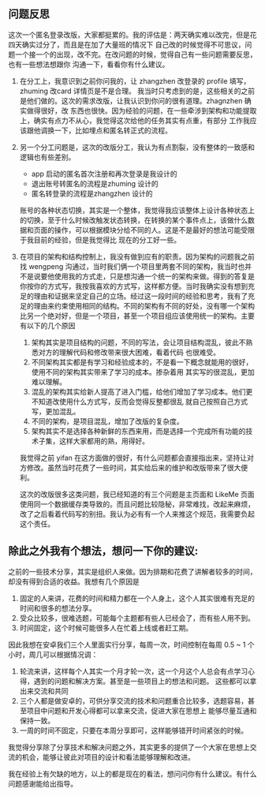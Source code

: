 ## 问题反思

这次一个匿名登录改版，大家都挺累的。我的评估是：两天确实难以改完，但是花四天确实过分了，而且是在加了大量班的情况下
自己改的时候觉得不可思议，问题一个接一个的出现，改不完。在改问题的时候，觉得自己有一些问题需要反思，也有一些想法想跟你
沟通一下，看看你有什么建议。

1. 在分工上，我意识到之前你问我的，让 zhangzhen 改登录的 profile 填写，zhuming 改card 详情页是不是合理。
我当时只考虑到的是，这些相关的之前是他们做的。这次的需求改版，让我认识到你问的很有道理。zhagnzhen 确实做得很好，改
东西也很快。因为经验的问题，在一些牵涉到架构和功能提取上，确实有点力不从心，我觉得这次给他的任务其实有点重，有部分
工作我应该跟他调换一下，比如埋点和匿名转正式的流程。

2. 另一个分工问题是，这次的改版分工，我认为有点割裂，没有整体的一致感和逻辑也有些差别。

    - app 启动的匿名首次注册和再次登录是我设计的
    - 退出账号转匿名的流程是zhuming 设计的
    - 匿名转登录的流程是zhangzhen 设计的

    账号的各种状态切换，其实是一个整体，我觉得我应该整体上设计各种状态上的切换，至于什么时候改触发状态转换，在转换的某个事件点上，该做什么数据和页面的操作，可以根据模块分给不同的人。这是不是最好的想法可能受限于我目前的经验，但是我觉得比
现在的分工好一些。

3. 在项目的架构和结构控制上，我没有做到应有的职责。因为架构的问题我之前找 wengpeng 沟通过，当时我们俩一个项目里两套不同的架构，我当时也并不是说要他使用我的方式走，只是想沟通一个统一的架构来做。得到的答复是你按你的方式写，我按我喜欢的方式写，这样都方便。当时我确实没有想到充足的理由和证据来坚定自己的立场。经过这一段时间的经验和思考，我有了充足的理由来约束使用相同的结构。不同的架构有不同的好处，没有哪一个架构比另一个绝对好，但是一个项目，甚至一个项目组应该使用统一的架构。主要有以下的几个原因

    1. 架构其实是项目结构的问题，不同的写法，会让项目结构混乱，彼此不熟悉对方的理解代码和修改带来很大困难，看着代码
    也很难受。
    2. 不同架构其实都是有学习和经验成本的，不是看一下概念就能用的很好，使用不同的架构其实带来了学习的成本。掺杂着用
    其实写的很混乱，更加难以理解。
    3. 混乱的架构其实给新人提高了进入门槛，给他们增加了学习成本。他们更不知道改使用什么方式写，反而会觉得反整都很乱
    就自己按照自己方式写，更加混乱。
    4. 不同的架构，是项目混乱，增加了改版的复杂度。
    5. 架构其实不是选择各种新鲜的东西来用，而是选择一个完成所有功能的技术子集，这样大家都用的熟，用得好。

    我觉得之前 yifan 在这方面做的很好，有什么问题都会直接指出来，坚持让对方修改。虽然当时花费了一些时间，其实给后来的维护和改版带来了很大便利。
    
    这次的改版很多这类问题，我已经知道的有三个问题是主页面和 LikeMe 页面使用同一个数据缓存类导致的。而且问题比较隐秘，非常难找，改起来麻烦，改了之后看着代码写的别扭。我认为必有有一个人来推这个规范，我需要负起这个责任。


## 除此之外我有个想法，想问一下你的建议:

之前的一些技术分享，其实是组织人来做。因为排期和花费了讲解者较多的时间，却没有得到合适的收益。我想有几个原因是
1. 固定的人来讲，花费的时间和精力都在一个人身上，这个人其实很难有充足的时间和很多的想法分享。
2. 受众比较多，很难选题，可能每个主题都有些人已经会了，而有些人用不到。
3. 时间固定，这个时候可能很多人在忙着上线或者赶工期。

因此我想在安卓我们三个人里面实行分享，每周一次，时间控制在每周 0.5 ~ 1 个小时，周几可以根据情况调：
1. 轮流来讲，这样每个人其实一个月才轮一次，这一个月这个人总会有点学习心得，遇到的问题和解决方案。甚至是一些项目上的想法和问题。
这些都可以拿出来交流和共同
2. 三个人都是做安卓的，可供分享交流的技术和问题重合比较多，选题容易，甚至项目中问题和开发心得都可以拿来交流，促进大家在思想上
能够尽量互通和保持一致。
3. 一周的时间不固定，只要在本周分享即可，这样能够错开时间紧张的时候。

我觉得分享除了分享技术和解决问题之外，其实更多的提供了一个大家在思想上交流的机会，能够让彼此对项目的设计和看法能够理解和改进。

我在经验上有欠缺的地方，以上的都是现在的看法，想问问你有什么建议。有什么问题感谢能给出指导。







